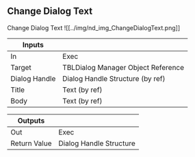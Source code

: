 ## Change Dialog Text
Change Dialog Text
![[../img/nd_img_ChangeDialogText.png]]

|Inputs||
|--|--|
| In | Exec |
| Target | TBLDialog Manager Object Reference |
| Dialog Handle | Dialog Handle Structure (by ref) |
| Title | Text (by ref) |
| Body | Text (by ref) |

|Outputs||
|--|--|
| Out | Exec |
| Return Value | Dialog Handle Structure |
